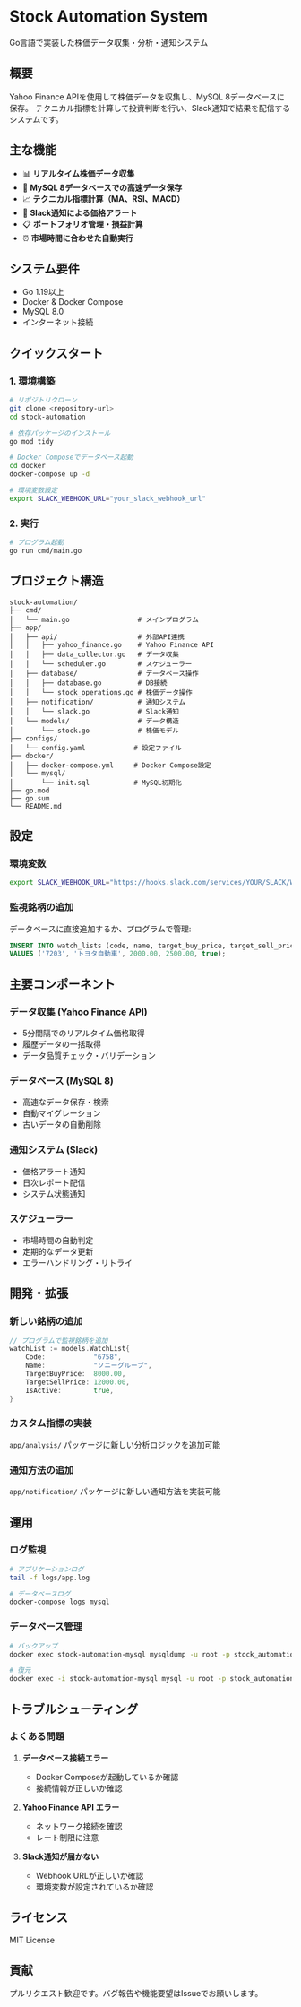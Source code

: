 # Stock Automation System

Go言語で実装した株価データ収集・分析・通知システム

## 概要

Yahoo Finance APIを使用して株価データを収集し、MySQL 8データベースに保存。
テクニカル指標を計算して投資判断を行い、Slack通知で結果を配信するシステムです。

## 主な機能

- 📊 **リアルタイム株価データ収集**
- 💾 **MySQL 8データベースでの高速データ保存**
- 📈 **テクニカル指標計算（MA、RSI、MACD）**
- 🔔 **Slack通知による価格アラート**
- 📋 **ポートフォリオ管理・損益計算**
- ⏰ **市場時間に合わせた自動実行**

## システム要件

- Go 1.19以上
- Docker & Docker Compose
- MySQL 8.0
- インターネット接続

## クイックスタート

### 1. 環境構築

```bash
# リポジトリクローン
git clone <repository-url>
cd stock-automation

# 依存パッケージのインストール
go mod tidy

# Docker Composeでデータベース起動
cd docker
docker-compose up -d

# 環境変数設定
export SLACK_WEBHOOK_URL="your_slack_webhook_url"
```

### 2. 実行

```bash
# プログラム起動
go run cmd/main.go
```

## プロジェクト構造

```
stock-automation/
├── cmd/
│   └── main.go                 # メインプログラム
├── app/
│   ├── api/                    # 外部API連携
│   │   ├── yahoo_finance.go    # Yahoo Finance API
│   │   ├── data_collector.go   # データ収集
│   │   └── scheduler.go        # スケジューラー
│   ├── database/               # データベース操作
│   │   ├── database.go         # DB接続
│   │   └── stock_operations.go # 株価データ操作
│   ├── notification/           # 通知システム
│   │   └── slack.go            # Slack通知
│   └── models/                 # データ構造
│       └── stock.go            # 株価モデル
├── configs/
│   └── config.yaml            # 設定ファイル
├── docker/
│   ├── docker-compose.yml     # Docker Compose設定
│   └── mysql/
│       └── init.sql           # MySQL初期化
├── go.mod
├── go.sum
└── README.md
```

## 設定

### 環境変数

```bash
export SLACK_WEBHOOK_URL="https://hooks.slack.com/services/YOUR/SLACK/WEBHOOK"
```

### 監視銘柄の追加

データベースに直接追加するか、プログラムで管理:

```sql
INSERT INTO watch_lists (code, name, target_buy_price, target_sell_price, is_active) 
VALUES ('7203', 'トヨタ自動車', 2000.00, 2500.00, true);
```

## 主要コンポーネント

### データ収集 (Yahoo Finance API)
- 5分間隔でのリアルタイム価格取得
- 履歴データの一括取得
- データ品質チェック・バリデーション

### データベース (MySQL 8)
- 高速なデータ保存・検索
- 自動マイグレーション
- 古いデータの自動削除

### 通知システム (Slack)
- 価格アラート通知
- 日次レポート配信
- システム状態通知

### スケジューラー
- 市場時間の自動判定
- 定期的なデータ更新
- エラーハンドリング・リトライ

## 開発・拡張

### 新しい銘柄の追加

```go
// プログラムで監視銘柄を追加
watchList := models.WatchList{
    Code:            "6758",
    Name:            "ソニーグループ",
    TargetBuyPrice:  8000.00,
    TargetSellPrice: 12000.00,
    IsActive:        true,
}
```

### カスタム指標の実装

`app/analysis/` パッケージに新しい分析ロジックを追加可能

### 通知方法の追加

`app/notification/` パッケージに新しい通知方法を実装可能

## 運用

### ログ監視

```bash
# アプリケーションログ
tail -f logs/app.log

# データベースログ
docker-compose logs mysql
```

### データベース管理

```bash
# バックアップ
docker exec stock-automation-mysql mysqldump -u root -p stock_automation > backup.sql

# 復元
docker exec -i stock-automation-mysql mysql -u root -p stock_automation < backup.sql
```

## トラブルシューティング

### よくある問題

1. **データベース接続エラー**
   - Docker Composeが起動しているか確認
   - 接続情報が正しいか確認

2. **Yahoo Finance API エラー**
   - ネットワーク接続を確認
   - レート制限に注意

3. **Slack通知が届かない**
   - Webhook URLが正しいか確認
   - 環境変数が設定されているか確認

## ライセンス

MIT License

## 貢献

プルリクエスト歓迎です。バグ報告や機能要望はIssueでお願いします。